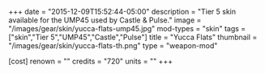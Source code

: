 +++
date = "2015-12-09T15:52:44-05:00"
description = "Tier 5 skin available for the UMP45 used by Castle & Pulse."
image = "/images/gear/skin/yucca-flats-ump45.jpg"
mod-types = "skin"
tags = ["skin","Tier 5","UMP45","Castle","Pulse"]
title = "Yucca Flats"
thumbnail = "/images/gear/skin/yucca-flats-th.png"
type = "weapon-mod"

[cost]
  renown = ""
  credits = "720"
  units = ""
+++

